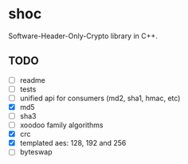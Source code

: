 # shoc

Software-Header-Only-Crypto library in C++.

## TODO

- [ ] readme
- [ ] tests
- [ ] unified api for consumers (md2, sha1, hmac, etc)
- [x] md5
- [ ] sha3
- [ ] xoodoo family algorithms
- [x] crc
- [x] templated aes: 128, 192 and 256
- [ ] byteswap